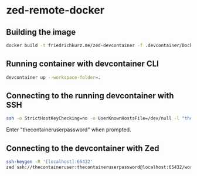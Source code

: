 # zed-remote-docker

## Building the image

```bash
docker build -t friedrichkurz.me/zed-devcontainer -f .devcontainer/Dockerfile --build-arg="THE_CONTAINER_USER_ID=$(id -u $(whoami))" .
```

## Running container with devcontainer CLI

```bash
devcontainer up --workspace-folder=.
```

## Connecting to the running devcontainer with SSH

```bash
ssh -o StrictHostKeyChecking=no -o UserKnownHostsFile=/dev/null -l "thecontaineruser" -p 65432 localhost
```

Enter "thecontaineruserpassword" when prompted.

## Connecting to the devcontainer with Zed

```bash
ssh-keygen -R '[localhost]:65432'
zed ssh://thecontaineruser:thecontaineruserpassword@localhost:65432/workspace
```
